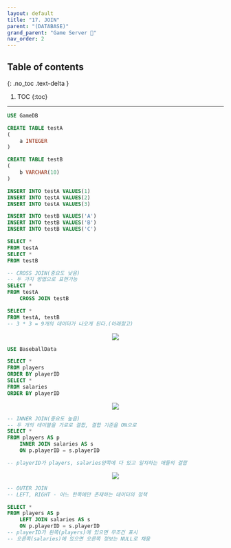 ```yaml
---
layout: default
title: "17. JOIN"
parent: "(DATABASE)"
grand_parent: "Game Server 👾"
nav_order: 2
---
```


## Table of contents
{: .no_toc .text-delta }

1. TOC
{:toc}

---

```sql
USE GameDB

CREATE TABLE testA
(
    a INTEGER
)

CREATE TABLE testB
(
    b VARCHAR(10)
)

INSERT INTO testA VALUES(1)
INSERT INTO testA VALUES(2)
INSERT INTO testA VALUES(3)

INSERT INTO testB VALUES('A')
INSERT INTO testB VALUES('B')
INSERT INTO testB VALUES('C')

SELECT *
FROM testA
SELECT *
FROM testB

-- CROSS JOIN(중요도 낮음)
-- 두 가지 방법으로 표현가능
SELECT *
FROM testA
    CROSS JOIN testB

SELECT *
FROM testA, testB
-- 3 * 3 = 9개의 데이터가 나오게 된다.(아래참고)
```

<p align="center">
  <img src="https://taehyungs-programming-blog.github.io/blog/assets/images/database/basic-17-1.png"/>
</p>

```sql
USE BaseballData

SELECT *
FROM players
ORDER BY playerID
SELECT *
FROM salaries
ORDER BY playerID
```

<p align="center">
  <img src="https://taehyungs-programming-blog.github.io/blog/assets/images/database/basic-17-2.png"/>
</p>

```sql
-- INNER JOIN(중요도 높음)
-- 두 개의 테이블을 가로로 결합, 결합 기준을 ON으로
SELECT *
FROM players AS p
    INNER JOIN salaries AS s
    ON p.playerID = s.playerID

-- playerID가 players, salaries양쪽에 다 있고 일치하는 애들의 결합
```

<p align="center">
  <img src="https://taehyungs-programming-blog.github.io/blog/assets/images/database/basic-17-3.png"/>
</p>

```sql
-- OUTER JOIN
-- LEFT, RIGHT - 어느 한쪽에만 존재하는 데이터의 정책

SELECT *
FROM players AS p
    LEFT JOIN salaries AS s
    ON p.playerID = s.playerID
-- playerID가 왼쪽(players)에 있으면 무조건 표시
-- 오른쪽(salaries)에 있으면 오른쪽 정보는 NULL로 채움
```